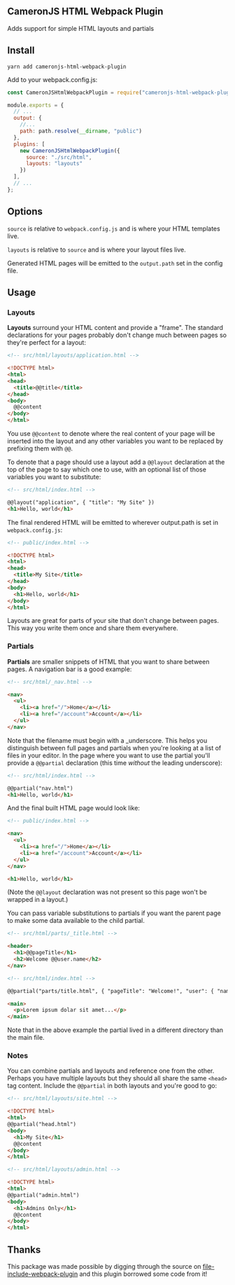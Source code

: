 ## CameronJS HTML Webpack Plugin

Adds support for simple HTML layouts and partials

## Install

    yarn add cameronjs-html-webpack-plugin

Add to your webpack.config.js:

```javascript
const CameronJSHtmlWebpackPlugin = require("cameronjs-html-webpack-plugin");

module.exports = {
  // ...
  output: {
    //...
    path: path.resolve(__dirname, "public")
  },
  plugins: [
    new CameronJSHtmlWebpackPlugin({
      source: "./src/html",
      layouts: "layouts"
    })
  ],
  // ...
};
```

## Options

`source` is relative to `webpack.config.js` and is where your HTML templates live.

`layouts` is relative to `source` and is where your layout files live.

Generated HTML pages will be emitted to the `output.path` set in the config file.

## Usage

### Layouts

**Layouts** surround your HTML content and provide a "frame". The standard <html> declarations for your pages probably don't change much between pages so they're perfect for a layout:

```html
<!-- src/html/layouts/application.html -->

<!DOCTYPE html>
<html>
<head>
  <title>@@title</title>
</head>
<body>
  @@content
</body>
</html>
```

You use `@@content` to denote where the real content of your page will be inserted into the layout and any other variables you want to be replaced by prefixing them with `@@`.

To denote that a page should use a layout add a `@@layout` declaration at the top of the page to say which one to use, with an optional list of those variables you want to substitute:

```html
<!-- src/html/index.html -->

@@layout("application", { "title": "My Site" })
<h1>Hello, world</h1>
```

The final rendered HTML will be emitted to wherever output.path is set in `webpack.config.js`:

```html
<!-- public/index.html -->

<!DOCTYPE html>
<html>
<head>
  <title>My Site</title>
</head>
<body>
  <h1>Hello, world</h1>
</body>
</html>
```

Layouts are great for parts of your site that don't change between pages. This way you write them once and share them everywhere.

### Partials

**Partials** are smaller snippets of HTML that you want to share between pages. A navigation bar is a good example:

```html
<!-- src/html/_nav.html -->

<nav>
  <ul>
    <li><a href="/">Home</a></li>
    <li><a href="/account">Account</a></li>
  </ul>
</nav>
```

Note that the filename must begin with a _underscore. This helps you distinguish between full pages and partials when you're looking at a list of files in your editor. In the page where you want to use the partial you'll provide a `@@partial` declaration (this time *without* the leading underscore):

```html
<!-- src/html/index.html -->

@@partial("nav.html")
<h1>Hello, world</h1>
```

And the final built HTML page would look like:

```html
<!-- public/index.html -->

<nav>
  <ul>
    <li><a href="/">Home</a></li>
    <li><a href="/account">Account</a></li>
  </ul>
</nav>

<h1>Hello, world</h1>
```

(Note the `@@layout` declaration was not present so this page won't be wrapped in a layout.)

You can pass variable substitutions to partials if you want the parent page to make some data available to the child partial.

```html
<!-- src/html/parts/_title.html -->

<header>
  <h1>@@pageTitle</h1>
  <h2>Welcome @@user.name</h2>
</nav>

<!-- src/html/index.html -->

@@partial("parts/title.html", { "pageTitle": "Welcome!", "user": { "name": "Rob" } })

<main>
  <p>Lorem ipsum dolar sit amet...</p>
</main>
```

Note that in the above example the partial lived in a different directory than the main file.

### Notes

You can combine partials and layouts and reference one from the other. Perhaps you have multiple layouts but they should all share the same `<head>` tag content. Include the `@@partial` in both layouts and you're good to go:

```html
<!-- src/html/layouts/site.html -->

<!DOCTYPE html>
<html>
@@partial("head.html")
<body>
  <h1>My Site</h1>
  @@content
</body>
</html>

<!-- src/html/layouts/admin.html -->

<!DOCTYPE html>
<html>
@@partial("admin.html")
<body>
  <h1>Admins Only</h1>
  @@content
</body>
</html>
```

## Thanks

This package was made possible by digging through the source on [file-include-webpack-plugin](https://www.npmjs.com/package/) and this plugin borrowed some code from it!
